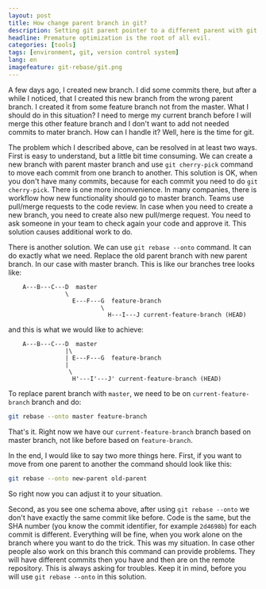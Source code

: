 ```yaml
---
layout: post
title: How change parent branch in git?
description: Setting git parent pointer to a different parent with git rebase --onto.
headline: Premature optimization is the root of all evil.
categories: [tools]
tags: [environment, git, version control system]
lang: en
imagefeature: git-rebase/git.png
---
```


A few days ago, I created new branch. I did some commits there, but after a while I noticed, that I created this new branch from the wrong parent branch. I created it from some feature branch not from the master. What I should do in this situation? I need to merge my current branch before I will merge this other feature branch and I don't want to add not needed commits to mater branch. How can I handle it? Well, here is the time for git.

The problem which I described above, can be resolved in at least two ways. First is easy to understand, but a little bit time consuming. We can create a new branch with parent master branch and use `git cherry-pick` command to move each commit from one branch to another. This solution is OK, when you don't have many commits, because for each commit you need to do `git cherry-pick`. There is one more inconvenience. In many companies, there is workflow how new functionality should go to master branch. Teams use pull/merge requests to the code review. In case when you need to create a new branch, you need to create also new pull/merge request. You need to ask someone in your team to check again your code and approve it. This solution causes additional work to do.

There is another solution. We can use `git rebase --onto` command. It can do exactly what we need. Replace the old parent branch with new parent branch. In our case with master branch. This is like our branches tree looks like:

```
    A---B---C---D  master
                \
                  E---F---G  feature-branch
                          \
                            H---I---J current-feature-branch (HEAD)
```

and this is what we would like to achieve:

```
    A---B---C---D  master
                |\
                | E---F---G  feature-branch
                |
                 \
                  H'---I'---J' current-feature-branch (HEAD)
```

To replace parent branch with `master`, we need to be on `current-feature-branch` branch and do:

```bash
git rebase --onto master feature-branch
```

That's it. Right now we have our `current-feature-branch` branch based on master branch, not like before based on `feature-branch`.

In the end, I would like to say two more things here. First, if you want to move from one parent to another the command should look like this:

```bash
git rebase --onto new-parent old-parent
```

So right now you can adjust it to your situation.

Second, as you see one schema above, after using `git rebase --onto` we don't have exactly the same commit like before. Code is the same, but the SHA number (you know the commit identifier, for example `2d4698b`) for each commit is different. Everything will be fine, when you work alone on the branch where you want to do the trick. This was my situation. In case other people also work on this branch this command can provide problems. They will have different commits then you have and then are on the remote repository. This is always asking for troubles. Keep it in mind, before you will use `git rebase --onto` in this solution.
